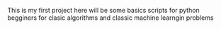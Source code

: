 This is my first project
here will be some basics scripts for python begginers for clasic algorithms and classic machine learngin problems